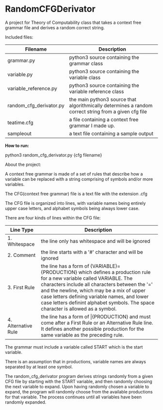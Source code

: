 # RandomCFGDerivator
A project for Theory of Computability class that takes a context free grammar file and derives a random correct string.

Included files:

Filename | Description
---------|-------------
grammar.py | python3 source containing the grammar class
variable.py | python3 source containing the variable class
variable_reference.py | python3 source containing the variable reference class
random_cfg_derivator.py | the main python3 source that algorithmically determines a random correct string from a given cfg file
teatime.cfg | a file containing a context free grammar I made up.
sampleout | a text file containing a sample output

**How to run:**

python3 random_cfg_derivator.py {cfg filename}

About the project:

A context free grammar is made of a set of rules that describe how a variable can be replaced with a string comprising of symbols and/or more variables.

The CFG(context free grammar) file is a text file with the extension .cfg

The CFG file is organized into lines, with variable names being entirely upper case letters, and alphabet symbols being always lower case.

There are four kinds of lines within the CFG file:

Line Type      | Description
--------------------------| --------------------
1. Whitespace | the line only has whitespace and will be ignored
2. Comment | the line starts with a '#' character and will be ignored
3. First Rule | the line has a form of {VARIABLE}={PRODUCTION} which defines a production rule for a new variable called VARIABLE. The <PRODUCTION> characters include all characters between the '=' and the newline, which may be a mix of upper case letters defining variable names, and lower case letters definint alphabet symbols. The space character is allowed as a symbol.
4. Alternative Rule | the line has a form of \|{PRODUCTION} and must come after a First Rule or an Alternative Rule line. It defines another possible production for the same variable as the preceding rule.

The grammar must include a variable called START which is the start variable.

There is an assumption that in productions, variable names are always separated by at least one symbol.

The random_cfg_derivator program derives strings randomly from a given CFG file by starting with the START variable, and then randomly choosing the next variable to expand. Upon having randomly chosen a variable to expand, the program will randomly choose from the available productions for that variable. The process continues until all variables have been randomly expanded.
